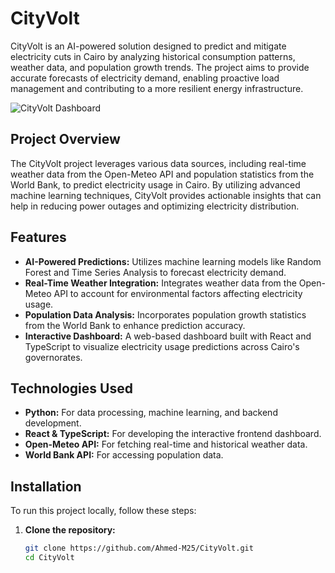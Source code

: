 # CityVolt

CityVolt is an AI-powered solution designed to predict and mitigate electricity cuts in Cairo by analyzing historical consumption patterns, weather data, and population growth trends. The project aims to provide accurate forecasts of electricity demand, enabling proactive load management and contributing to a more resilient energy infrastructure.


![CityVolt Dashboard](<img width="1319" alt="Screenshot 2024-09-01 at 22 37 48" src="https://github.com/user-attachments/assets/f2dad113-e5b1-41ad-8157-ad7201cc7021">)

## Project Overview

The CityVolt project leverages various data sources, including real-time weather data from the Open-Meteo API and population statistics from the World Bank, to predict electricity usage in Cairo. By utilizing advanced machine learning techniques, CityVolt provides actionable insights that can help in reducing power outages and optimizing electricity distribution.

## Features

- **AI-Powered Predictions:** Utilizes machine learning models like Random Forest and Time Series Analysis to forecast electricity demand.
- **Real-Time Weather Integration:** Integrates weather data from the Open-Meteo API to account for environmental factors affecting electricity usage.
- **Population Data Analysis:** Incorporates population growth statistics from the World Bank to enhance prediction accuracy.
- **Interactive Dashboard:** A web-based dashboard built with React and TypeScript to visualize electricity usage predictions across Cairo's governorates.

## Technologies Used

- **Python:** For data processing, machine learning, and backend development.
- **React & TypeScript:** For developing the interactive frontend dashboard.
- **Open-Meteo API:** For fetching real-time and historical weather data.
- **World Bank API:** For accessing population data.

## Installation

To run this project locally, follow these steps:

1. **Clone the repository:**

   ```bash
   git clone https://github.com/Ahmed-M25/CityVolt.git
   cd CityVolt
